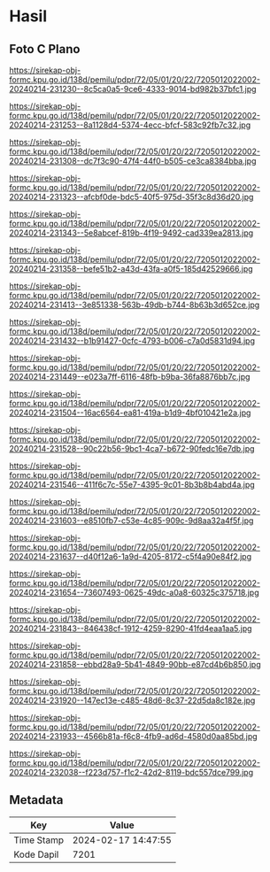 # Hasil

## Foto C Plano

https://sirekap-obj-formc.kpu.go.id/138d/pemilu/pdpr/72/05/01/20/22/7205012022002-20240214-231230--8c5ca0a5-9ce6-4333-9014-bd982b37bfc1.jpg

https://sirekap-obj-formc.kpu.go.id/138d/pemilu/pdpr/72/05/01/20/22/7205012022002-20240214-231253--8a1128d4-5374-4ecc-bfcf-583c92fb7c32.jpg

https://sirekap-obj-formc.kpu.go.id/138d/pemilu/pdpr/72/05/01/20/22/7205012022002-20240214-231308--dc7f3c90-47f4-44f0-b505-ce3ca8384bba.jpg

https://sirekap-obj-formc.kpu.go.id/138d/pemilu/pdpr/72/05/01/20/22/7205012022002-20240214-231323--afcbf0de-bdc5-40f5-975d-35f3c8d36d20.jpg

https://sirekap-obj-formc.kpu.go.id/138d/pemilu/pdpr/72/05/01/20/22/7205012022002-20240214-231343--5e8abcef-819b-4f19-9492-cad339ea2813.jpg

https://sirekap-obj-formc.kpu.go.id/138d/pemilu/pdpr/72/05/01/20/22/7205012022002-20240214-231358--befe51b2-a43d-43fa-a0f5-185d42529666.jpg

https://sirekap-obj-formc.kpu.go.id/138d/pemilu/pdpr/72/05/01/20/22/7205012022002-20240214-231413--3e851338-563b-49db-b744-8b63b3d652ce.jpg

https://sirekap-obj-formc.kpu.go.id/138d/pemilu/pdpr/72/05/01/20/22/7205012022002-20240214-231432--b1b91427-0cfc-4793-b006-c7a0d5831d94.jpg

https://sirekap-obj-formc.kpu.go.id/138d/pemilu/pdpr/72/05/01/20/22/7205012022002-20240214-231449--e023a7ff-6116-48fb-b9ba-36fa8876bb7c.jpg

https://sirekap-obj-formc.kpu.go.id/138d/pemilu/pdpr/72/05/01/20/22/7205012022002-20240214-231504--16ac6564-ea81-419a-b1d9-4bf010421e2a.jpg

https://sirekap-obj-formc.kpu.go.id/138d/pemilu/pdpr/72/05/01/20/22/7205012022002-20240214-231528--90c22b56-9bc1-4ca7-b672-90fedc16e7db.jpg

https://sirekap-obj-formc.kpu.go.id/138d/pemilu/pdpr/72/05/01/20/22/7205012022002-20240214-231546--411f6c7c-55e7-4395-9c01-8b3b8b4abd4a.jpg

https://sirekap-obj-formc.kpu.go.id/138d/pemilu/pdpr/72/05/01/20/22/7205012022002-20240214-231603--e8510fb7-c53e-4c85-909c-9d8aa32a4f5f.jpg

https://sirekap-obj-formc.kpu.go.id/138d/pemilu/pdpr/72/05/01/20/22/7205012022002-20240214-231637--d40f12a6-1a9d-4205-8172-c5f4a90e84f2.jpg

https://sirekap-obj-formc.kpu.go.id/138d/pemilu/pdpr/72/05/01/20/22/7205012022002-20240214-231654--73607493-0625-49dc-a0a8-60325c375718.jpg

https://sirekap-obj-formc.kpu.go.id/138d/pemilu/pdpr/72/05/01/20/22/7205012022002-20240214-231843--846438cf-1912-4259-8290-41fd4eaa1aa5.jpg

https://sirekap-obj-formc.kpu.go.id/138d/pemilu/pdpr/72/05/01/20/22/7205012022002-20240214-231858--ebbd28a9-5b41-4849-90bb-e87cd4b6b850.jpg

https://sirekap-obj-formc.kpu.go.id/138d/pemilu/pdpr/72/05/01/20/22/7205012022002-20240214-231920--147ec13e-c485-48d6-8c37-22d5da8c182e.jpg

https://sirekap-obj-formc.kpu.go.id/138d/pemilu/pdpr/72/05/01/20/22/7205012022002-20240214-231933--4566b81a-f6c8-4fb9-ad6d-4580d0aa85bd.jpg

https://sirekap-obj-formc.kpu.go.id/138d/pemilu/pdpr/72/05/01/20/22/7205012022002-20240214-232038--f223d757-f1c2-42d2-8119-bdc557dce799.jpg


## Metadata

| Key        | Value               |
| ---------- | ------------------- |
| Time Stamp | 2024-02-17 14:47:55 |
| Kode Dapil | 7201                |




